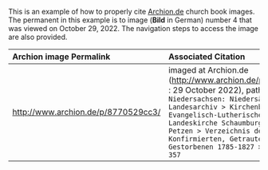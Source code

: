 This is an example of how to properly cite [Archion.de](www.archion.de) church book images. The permanent in this example is to image (**Bild** in German) number 4 that was viewed on October 29, 2022. The navigation steps to access the image are also provided.

|Archion image Permalink|Associated Citation|
|:---|:---|
|http://www.archion.de/p/8770529cc3/|imaged at Archion.de (http://www.archion.de/p/8770529cc3 : 29 October 2022), path: `Browse > Niedersachsen: Niedersächsisches Landesarchiv > Kirchenbücher der Evangelisch-Lutherischen Landeskirche Schaumburg-Lippe > Petzen > Verzeichnis der Getauften, Konfirmierten, Getrauten und Gestorbenen 1785-1827 > Bild 4 of 357`|


